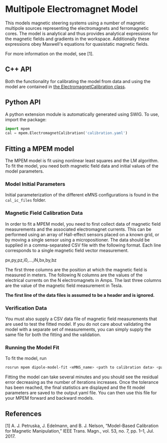 # Multipole Electromagnet Model

This models magnetic steering systems using a number of magnetic multipole
sources representing the electromagnets and ferromagnetic cores. The model
is analytical and thus provides analytical expressions for the magnetic fields and
gradients in the workspace. Additionally these expressions obey Maxwell's
equations for quasistatic magnetic fields.

For more information on the model, see [1].

## C++ API

Both the functionality for calibrating the model from data and using the model
are contained in [the ElectromagnetCalibration class](include/mpem/electromagnet_calibration.h).

## Python API

A python extension module is automatically generated using SWIG.
To use, import the package:

```python
import mpem
cal = mpem.ElectromagnetCalibration('calibration.yaml')
```

## Fitting a MPEM model

The MPEM model is fit using nonlinear least squares and the LM algorithm. To fit the model, you need both magnetic field
data and initial values of the model parameters.

### Model Initial Parameters

Initial parameterization of the different eMNS configurations is found in the `cal_ic_files` folder.

### Magnetic Field Calibration Data

In order to fit a MPEM model, you need to first collect data of magnetic field measurements and the associated
electromagnet currents. This can be performed using an array of Hall-effect sensors placed on a known grid, or by moving
a single sensor using a micropositioner. The data should be supplied in a comma-separated CSV file with the following
format. Each line corresponds to a single magnetic field vector measurement.

px,py,pz,i0,...,iN,bx,by,bz

The first three columns are the position at which the magnetic field is measured in meters. The following N columns are
the values of the electrical currents on the N electromagnets in Amps. The last three columns are the value of the
magnetic field measurement in Tesla.

**The first line of the data files is assumed to be a header and is ignored.**

### Verification Data

You must also supply a CSV data file of magnetic field measurements that are used to test the fitted model. If you do
not care about validating the model with a separate set of measurements, you can simply supply the same file for both
the fitting and the validation.

### Running the Model Fit

To fit the model, run

```bash
rosrun mpem dipole-model-fit <eMNS_name> <path to calibration data> <path to verification data> <path to initial parameters file> <output yaml filename>
```

Fitting the model can take several minutes and you should see the residual error decreasing as the number of iterations
increases. Once the tolerance has been reached, the final statistics are displayed and the fit model parameters are
saved to the output yaml file. You can then use this file for your MPEM forward and backward models.

## References

[1] A. J. Petruska, J. Edelmann, and B. J. Nelson,
“Model-Based Calibration for Magnetic Manipulation,”
IEEE Trans.  Magn., vol. 53, no. 7, pp. 1–1, Jul. 2017.
